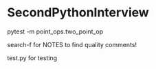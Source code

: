 # SecondPythonInterview


 pytest -m point_ops.two_point_op

 search-f for NOTES to find quality comments!

 test.py for testing
